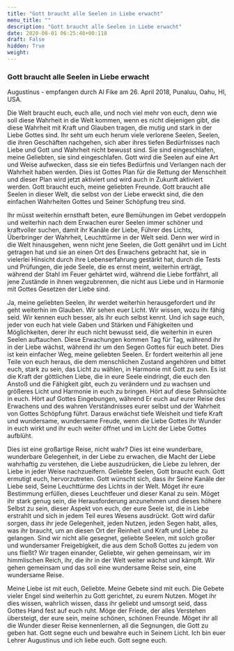 ```yaml
---
title: "Gott braucht alle Seelen in Liebe erwacht"
menu_title: ""
description: "Gott braucht alle Seelen in Liebe erwacht"
date: 2020-08-01 06:25:48+00:118
draft: False
hidden: True
weight:
---
```

### Gott braucht alle Seelen in Liebe erwacht

Augustinus - empfangen durch Al Fike am 26. April 2018, Punaluu, Oahu, HI, USA.

Die Welt braucht euch, euch alle, und noch viel mehr von euch, denn wie soll diese Wahrheit in die Welt kommen, wenn es nicht diejenigen gibt, die diese Wahrheit mit Kraft und Glauben tragen, die mutig und stark in der Liebe Gottes sind. Ihr seht um euch herum viele verlorene Seelen, Seelen, die ihren Geschäften nachgehen, sich aber ihres tiefen Bedürfnisses nach Liebe und Gott und Wahrheit nicht bewusst sind. Sie sind eingeschlafen, meine Geliebten, sie sind eingeschlafen. Gott wird die Seelen auf eine Art und Weise aufwecken, dass sie ein tiefes Bedürfnis und Verlangen nach der Wahrheit haben werden. Dies ist Gottes Plan für die Rettung der Menschheit und dieser Plan wird jetzt aktiviert und wird auch in Zukunft aktiviert werden. Gott braucht euch, meine geliebten Freunde. Gott braucht alle Seelen in dieser Welt, die selbst von der Liebe erweckt sind, die den einfachen Wahrheiten Gottes und Seiner Schöpfung treu sind.

Ihr müsst weiterhin ernsthaft beten, eure Bemühungen im Gebet verdoppeln und weiterhin nach dem Erwachen eurer Seelen immer schöner und kraftvoller suchen, damit ihr Kanäle der Liebe, Führer des Lichts, Überbringer der Wahrheit, Leuchttürme in der Welt seid. Denn wer wird in die Welt hinausgehen, wenn nicht jene Seelen, die Gott genährt und im Licht getragen hat und sie an einen Ort des Erwachens gebracht hat, sie in vielerlei Hinsicht durch ihre Lebenserfahrung gestärkt hat, durch die Tests und Prüfungen, die jede Seele, die es ernst meint, weiterhin erträgt, während der Stahl im Feuer gehärtet wird, während die Liebe fortfährt, all jene Zustände in ihnen wegzubrennen, die nicht aus Liebe und in Harmonie mit Gottes Gesetzen der Liebe sind.

Ja, meine geliebten Seelen, ihr werdet weiterhin herausgefordert und ihr geht weiterhin im Glauben. Wir sehen euer Licht. Wir wissen, wozu ihr fähig seid. Wir kennen euch besser, als ihr euch selbst kennt. Und ich sage euch, jeder von euch hat viele Gaben und Stärken und Fähigkeiten und Möglichkeiten, derer ihr euch nicht bewusst seid, die weiterhin in euren Seelen auftauchen. Diese Erwachungen kommen Tag für Tag, während ihr in der Liebe wächst, während ihr um den Segen Gottes für euch betet. Dies ist kein einfacher Weg, meine geliebten Seelen. Er fordert weiterhin all jene Teile von euch heraus, die dem menschlichen Zustand angehören und bittet euch, stark zu sein, das Licht zu wählen, in Harmonie mit Gott zu sein. Es ist die Kraft der göttlichen Liebe, die in eure Seele eindringt, die euch den Anstoß und die Fähigkeit gibt, euch zu verändern und zu wachsen und größeres Licht und Harmonie in euch zu bringen. Hört auf diese Sehnsüchte in euch. Hört auf Gottes Eingebungen, während Er euch auf eurer Reise des Erwachens und des wahren Verständnisses eurer selbst und der Wahrheit von Gottes Schöpfung führt. Daraus erwächst tiefe Weisheit und tiefe Kraft und wundersame, wundersame Freude, wenn die Liebe Gottes ihr Wunder in euch wirkt und ihr euch weiter öffnet und im Licht der Liebe Gottes aufblüht.

Dies ist eine großartige Reise, nicht wahr? Dies ist eine wunderbare, wunderbare Gelegenheit, in der Liebe zu erwachen, die Macht der Liebe wahrhaftig zu verstehen, die Liebe auszudrücken, die Liebe zu lehren, der Liebe in jeder Weise nachzueifern. Geliebte Seelen, Gott braucht euch. Gott ermutigt euch, hervorzutreten. Gott wünscht sich, dass ihr Seine Kanäle der Liebe seid, Seine Leuchttürme des Lichts in der Welt. Möget ihr eure Bestimmung erfüllen, dieses Leuchtfeuer und dieser Kanal zu sein. Möget ihr stark genug sein, die Herausforderung anzunehmen und dieses höhere Selbst zu sein, dieser Aspekt von euch, der eure Seele ist, die in Liebe erstrahlt und sich in jedem Teil eures Wesens ausdrückt. Gott wird dafür sorgen, dass ihr jede Gelegenheit, jeden Nutzen, jeden Segen habt, alles, was ihr braucht, um an diesen Ort der Reinheit und Kraft und Liebe zu gelangen. Sind wir nicht alle gesegnet, geliebte Seelen, mit solch großer und wundersamer Freigebigkeit, die aus dem Schoß Gottes zu jedem von uns fließt? Wir tragen einander, Geliebte, wir gehen gemeinsam, wir im himmlischen Reich, ihr, die ihr in der Welt weiter wächst und kämpft. Wir gehen gemeinsam und das soll eine wundersame Reise sein, eine wundersame Reise.

Meine Liebe ist mit euch, Geliebte. Meine Gebete sind mit euch. Die Gebete vieler Engel sind weiterhin zu Gott gerichtet, zu eurem Nutzen. Möget ihr dies wissen, wahrlich wissen, dass ihr geliebt und umsorgt seid, dass Gottes Hand fest auf euch ruht. Möge der Friede, der alles Verstehen übersteigt, der eure sein, meine schönen, schönen Freunde. Möget ihr all die Wunder dieser Reise kennenlernen, all die Segnungen, die Gott zu geben hat. Gott segne euch und bewahre euch in Seinem Licht. Ich bin euer Lehrer Augustinus und ich liebe euch. Gott segne euch.  

